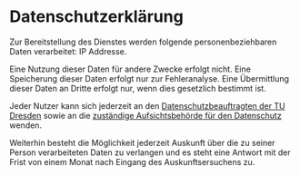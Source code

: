 # Datenschutzerklärung

Zur Bereitstellung des Dienstes werden folgende personenbeziehbaren Daten verarbeitet: IP Addresse.

Eine Nutzung dieser Daten für andere Zwecke erfolgt nicht. Eine Speicherung dieser Daten erfolgt nur
zur Fehleranalyse. Eine Übermittlung dieser Daten an Dritte erfolgt nur, wenn dies gesetzlich
bestimmt ist.

Jeder Nutzer kann sich jederzeit an den [Datenschutzbeauftragten der TU
Dresden](https://tu-dresden.de/tu-dresden/organisation/gremien-und-beauftragte/beauftragte/datenschutzbeauftragter)
sowie an die [zuständige Aufsichtsbehörde für den Datenschutz](https://www.saechsdsb.de/) wenden.

Weiterhin besteht die Möglichkeit jederzeit Auskunft über die zu seiner Person verarbeiteten Daten
zu verlangen und es steht eine Antwort mit der Frist von einem Monat nach Eingang des
Auskunftsersuchens zu.
